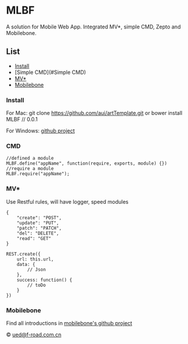 # MLBF
A solution for Mobile Web App. Integrated MV*, simple CMD, Zepto and Mobilebone.

##	List

*	[Install](#Install)
*	[Simple CMD](#Simple CMD)
*	[MV*](#MV*)
*   [Mobilebone](#Mobilebone)

### Install

For Mac:
	git clone https://github.com/aui/artTemplate.git
or
    bower install MLBF // 0.0.1

For Windows: [github project](https://github.com/FroadUED/MLBF)

### CMD

	//defined a module
	MLBF.define("appName", function(require, exports, module) {})
	//require a module
	MLBF.require("appName");

### MV*

Use Restful rules, will have logger, speed modules 

	{
		"create": "POST",
	    "update": "PUT",
	    "patch": "PATCH",
	    "del": "DELETE",
	    "read": "GET"
	}
	
	REST.create({
        url: this.url,
        data: {
        	// Json
        },
        success: function() {
        	// toDo
        }
    })
	

### Mobilebone
	
Find all introductions in [mobilebone's github project](https://github.com/zhangxinxu/mobilebone)

© ued@f-road.com.cn